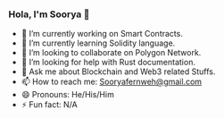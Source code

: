 ### Hola, I'm Soorya 👋


- 🔭 I’m currently working on Smart Contracts.
- 🌱 I’m currently learning Solidity language.
- 👯 I’m looking to collaborate on Polygon Network.
- 🤔 I’m looking for help with Rust documentation.
- 💬 Ask me about Blockchain and Web3 related Stuffs.
- 📫 How to reach me: Sooryafernweh@gmail.com
- 😄 Pronouns: He/His/Him
- ⚡ Fun fact: N/A

